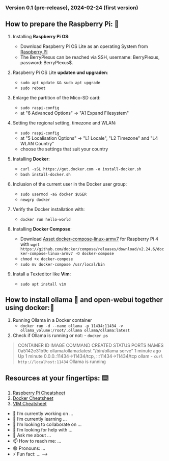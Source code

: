### Version 0.1 (pre-release), 2024-02-24 (first version)

## How to prepare the Raspberry Pi: :pie:

1. Installing **Raspberry Pi OS**:
   - Download Raspberry Pi OS Lite as an operating System from [Raspberry PI](https://downloads.raspberrypi.com/raspios_lite_arm64/images/raspios_lite_arm64-2023-12-11/2023-12-11-raspios-bookworm-arm64-lite.img.xz?_gl=1*ub0mk4*_ga*MTk1NDg2OTQzMC4xNzA3ODE5Nzc2*_ga_22FD70LWDS*MTcwODc3NTIyMC4yLjEuMTcwODc3NTMwOC4wLjAuMA..)
    - The BerryPlexus can be reached via SSH, username: BerryPlexus, password: BerryPlexus$.

2. Raspberry Pi OS Lite **updaten und upgraden**:
   - `sudo apt update && sudo apt upgrade`
   - `sudo reboot`
      
3. Enlarge the partition of the Mico-SD card:
    - `sudo raspi-config`
    - at "6 Advanced Options" -> "A1 Expand Filesystem"

4. Setting the regional setting, timezone and WLAN:
     - `sudo raspi-config`
     - at "5 Localisation Options" -> "L1 Locale", "L2 Timezone" and "L4 WLAN Country"
     - choose the settings that suit your country 
  
5. Installing **Docker**:
   - `curl -sSL https://get.docker.com -o install-docker.sh`
   - `bash install-docker.sh`

6. Inclusion of the current user in the Docker user group:
   - `sudo usermod -aG docker $USER`
   - `newgrp docker`

7. Verify the Docker installation with:
   - `docker run hello-world`
  
8. Installing **Docker Compose**:
    - Download [Asset docker-compose-linux-armv7](https://github.com/docker/compose/releases/download/v2.24.6/docker-compose-linux-armv7) for Raspberry Pi 4 with `wget https://github.com/docker/compose/releases/download/v2.24.6/docker-compose-linux-armv7 -O docker-compose`
    - `chmod +x docker-compose`
    - `sudo mv docker-compose /usr/local/bin`

9. Install a Texteditor like **Vim**:
   - `sudo apt install vim`

## How to install ollama 🦙 and open-webui together using docker:🐳

1. Running Ollama in a Docker container
   - `docker run -d --name ollama -p 11434:11434 -v ollama_volume:/root/.ollama ollama/ollama:latest`    
3. Check if Ollama is running or not:
        - `docker ps`
> CONTAINER ID  IMAGE                COMMAND             CREATED       STATUS       PORTS                                          NAMES
  0a5142e31b9c  ollama/ollama:latest "/bin/ollama serve" 1 minute ago  Up 1 minute  0.0.0.:11434->11434/tcp, :::11434->11434/tcp   ollam         - `curl http://localhost:11434`
> Ollama is running

   
   
## Resources at your fingertips: ⌨️

1. [Raspberry Pi Cheatsheet](https://opensource.com/sites/default/files/gated-content/raspberry_pi_cheatsheet_from_opensource.com_.pdf)
2. [Docker Cheatsheet](https://collabnix.com/docker-cheatsheet/)
3. [VIM Cheatsheet](https://devhints.io/vim)



- 🔭 I’m currently working on ...
- 🌱 I’m currently learning ...
- 👯 I’m looking to collaborate on ...
- 🤔 I’m looking for help with ...
- 💬 Ask me about ...
- 📫 How to reach me: ...
- 😄 Pronouns: ...
- ⚡ Fun fact: ...
-->
